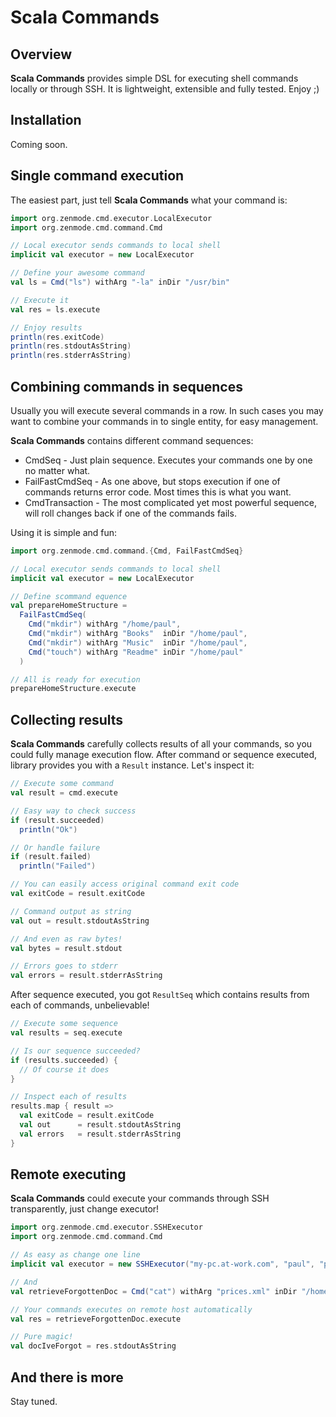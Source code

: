 # Scala Commands

## Overview

**Scala Commands** provides simple DSL for executing shell commands locally or through SSH. It is lightweight, extensible and fully tested. Enjoy ;)

## Installation

Coming soon.

## Single command execution

The easiest part, just tell **Scala Commands** what your command is:

```scala
import org.zenmode.cmd.executor.LocalExecutor
import org.zenmode.cmd.command.Cmd

// Local executor sends commands to local shell
implicit val executor = new LocalExecutor

// Define your awesome command
val ls = Cmd("ls") withArg "-la" inDir "/usr/bin"

// Execute it
val res = ls.execute

// Enjoy results
println(res.exitCode)
println(res.stdoutAsString)
println(res.stderrAsString)
```

## Combining commands in sequences

Usually you will execute several commands in a row. In such cases you may want to combine your commands in to single entity, for easy management.

**Scala Commands** contains different command sequences:

* CmdSeq - Just plain sequence. Executes your commands one by one no matter what.
* FailFastCmdSeq - As one above, but stops execution if one of commands returns error code. Most times this is what you want.
* CmdTransaction - The most complicated yet most powerful sequence, will roll changes back if one of the commands fails.

Using it is simple and fun:

```scala
import org.zenmode.cmd.command.{Cmd, FailFastCmdSeq}

// Local executor sends commands to local shell
implicit val executor = new LocalExecutor

// Define scommand equence
val prepareHomeStructure =
  FailFastCmdSeq(
    Cmd("mkdir") withArg "/home/paul",
    Cmd("mkdir") withArg "Books"  inDir "/home/paul",
    Cmd("mkdir") withArg "Music"  inDir "/home/paul",
    Cmd("touch") withArg "Readme" inDir "/home/paul"
  )

// All is ready for execution
prepareHomeStructure.execute
```

## Collecting results

**Scala Commands** carefully collects results of all your commands, so you could fully manage execution flow. After command or sequence executed, library provides you with a `Result` instance. Let's inspect it:

```scala
// Execute some command
val result = cmd.execute

// Easy way to check success
if (result.succeeded)
  println("Ok")

// Or handle failure
if (result.failed)
  println("Failed")

// You can easily access original command exit code
val exitCode = result.exitCode

// Command output as string
val out = result.stdoutAsString

// And even as raw bytes!
val bytes = result.stdout

// Errors goes to stderr
val errors = result.stderrAsString
```

After sequence executed, you got `ResultSeq` which contains results from each of commands, unbelievable!

```scala
// Execute some sequence
val results = seq.execute

// Is our sequence succeeded?
if (results.succeeded) {
  // Of course it does
}

// Inspect each of results
results.map { result =>
  val exitCode = result.exitCode
  val out      = result.stdoutAsString
  val errors   = result.stderrAsString
}
```

## Remote executing

**Scala Commands** could execute your commands through SSH transparently, just change executor!

```scala
import org.zenmode.cmd.executor.SSHExecutor
import org.zenmode.cmd.command.Cmd

// As easy as change one line
implicit val executor = new SSHExecutor("my-pc.at-work.com", "paul", "password")

// And
val retrieveForgottenDoc = Cmd("cat") withArg "prices.xml" inDir "/home/paul/Documents"

// Your commands executes on remote host automatically
val res = retrieveForgottenDoc.execute

// Pure magic!
val docIveForgot = res.stdoutAsString
```

## And there is more

Stay tuned.
